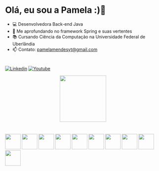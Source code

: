 # Olá, eu sou a Pamela :)👋

- 💻 Desenvolvedora Back-end Java
- 🍃 Me aprofundando no framework Spring e suas vertentes
- 📚 Cursando Ciência da Computação na Universidade Federal de Uberlândia
- 📫 Contato: pamelamendesyt@gmail.com

#

[![Linkedin](https://img.shields.io/badge/LinkedIn-0077B5?style=for-the-badge&logo=linkedin&logoColor=white)](https://www.linkedin.com/in/pamelamendesr/)
[![Youtube](https://img.shields.io/badge/YouTube-FF0000?style=for-the-badge&logo=youtube&logoColor=white)](https://www.youtube.com/pamelamendes)

<div align = "center">
<img height="150em"  src="https://github-readme-stats.vercel.app/api/top-langs/?username=mendespann&layout=compact&langs_count=7&theme=radical"/>
</div>

#

<div> 
      <img height = "50" width "40" src="https://cdn.jsdelivr.net/gh/devicons/devicon/icons/java/java-original.svg" />
      <img height = "50" width "40" src="https://cdn.jsdelivr.net/gh/devicons/devicon@latest/icons/spring/spring-original.svg" />
      <img height = "50" width "60 src="https://cdn.jsdelivr.net/gh/devicons/devicon/icons/c/c-original.svg" />
       <img height = "50" width "40 src="https://cdn.jsdelivr.net/gh/devicons/devicon/icons/html5/html5-original.svg" />
        <img height = "50" width "40 src="https://cdn.jsdelivr.net/gh/devicons/devicon/icons/css3/css3-original-wordmark.svg" />                                         
      <img height = "50" width "40" src="https://cdn.jsdelivr.net/gh/devicons/devicon/icons/postgresql/postgresql-original.svg" />
       <img height = "50" width "40" src="https://cdn.jsdelivr.net/gh/devicons/devicon/icons/python/python-original.svg" />
      <img height = "50" width "40" src="https://cdn.jsdelivr.net/gh/devicons/devicon/icons/vscode/vscode-original.svg" />
      <img height = "50" width "40" src="https://cdn.jsdelivr.net/gh/devicons/devicon/icons/figma/figma-original.svg" />
      <img height = "50" width "40"" src="https://cdn.jsdelivr.net/gh/devicons/devicon/icons/aftereffects/aftereffects-original.svg" />
          
       
  </div>
